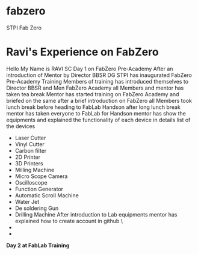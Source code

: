 # fabzero
STPI Fab Zero
# **Ravi's Experience on FabZero**
Hello My Name is RAVI SC
Day 1 on FabZero Pre-Academy
After an introduction of Mentor by Director BBSR DG STPI has inaugurated FabZero Pre-Academy Training
Members of training has introduced themselves to Director BBSR and Men FabZero Academy
all Members and mentor has taken tea break
Mentor has started training on FabZero Academy and briefed on the same
after a brief introduction on FabZero all Members took lunch break before heading to FabLab Handson
after long lunch break mentor has taken everyone to FabLab for Handson
mentor has show the equipments and explained the functionality of each device in details
list of the devices
- Laser Cutter
- Vinyl Cutter
- Carbon filter
- 2D Printer
- 3D Printers
- Milling Machine
- Micro Scope Camera
- Oscilloscope
- Function Generator
- Automatic Scroll Machine
- Water Jet
- De soldering Gun
- Drilling Machine
After introduction to Lab equipments mentor has explained how to create account in github \
-
-
**Day 2 at FabLab Training** 
